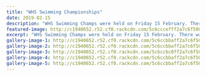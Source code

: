 ```yaml
---
title: "WHS Swimming Championships"
date: 2019-02-15
description: "WHS Swimming Champs were held on Friday 15 February. There was awesome House Spirit by all involved..."
featured-image: http://c1940652.r52.cf0.rackcdn.com/5c6cccefff2a7c6f500003c7/smaller.250.jpg
excerpt: "WHS Swimming Champs were held on Friday 15 February. There was awesome House Spirit by all involved."
gallery-image-1: http://c1940652.r52.cf0.rackcdn.com/5c6ccbbaff2a7c6f500003bc/51953761_1194834177332353_2401700898234433536_n.jpg
gallery-image-2: http://c1940652.r52.cf0.rackcdn.com/5c6ccbbaff2a7c6f500003bd/52151520_1194834240665680_1026374038441689088_n.jpg
gallery-image-3: http://c1940652.r52.cf0.rackcdn.com/5c6ccbc0ff2a7c6f500003c5/52803601_1194834080665696_9167534056097710080_n.jpg
gallery-image-4: http://c1940652.r52.cf0.rackcdn.com/5c6ccbbaff2a7c6f500003ba/51882931_1194834063999031_6754180765560340480_n.jpg
gallery-image-5: http://c1940652.r52.cf0.rackcdn.com/5c6ccbbaff2a7c6f500003bb/51899563_1194834130665691_2245413583863152640_n.jpg
---
```

